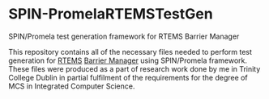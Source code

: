 # SPIN-PromelaRTEMSTestGen
SPIN/Promela test generation framework for RTEMS Barrier Manager

This repository contains all of the necessary files needed to perform test generation for [RTEMS](https://www.rtems.org/ "RTEMS Homepage") [Barrier Manager](https://docs.rtems.org/branches/master/c-user/barrier/background.html "Barrier Manager") using SPIN/Promela framework.
These files were produced as a part of research work done by me in Trinity College Dublin in partial fulfilment of the requirements for the degree of MCS in Integrated Computer Science.

